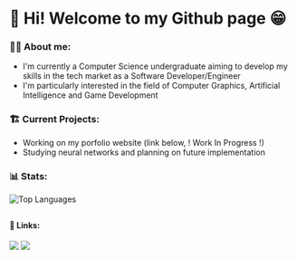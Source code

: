 # 👋 Hi! Welcome to my Github page 😁

### 👨‍💻 About me:
  - I'm currently a Computer Science undergraduate aiming to develop my skills in the tech market as a Software Developer/Engineer
  - I'm particularly interested in the field of Computer Graphics, Artificial Intelligence and Game Development

### 🏗️ Current Projects:
  - Working on my porfolio website (link below, ! Work In Progress !)
  - Studying neural networks and planning on future implementation

### 📊 Stats:
![Top Languages](https://github-readme-stats.vercel.app/api/top-langs/?username=JGBRANDS&show_icons=true&theme=highcontrast&langs_count=20&layout=compact)

##

#### 🔗 Links:
<a href="https://www.linkedin.com/in/jgbrands/" target="_blank"><img src="https://img.shields.io/badge/LinkedIn-0077B5?style=for-the-badge&logo=linkedin&logoColor=white"></a>
<a href="jgbrands.github.io" target="_blank"><img src="https://img.shields.io/badge/website-000000?style=for-the-badge&logo=About.me&logoColor=white"></a>

